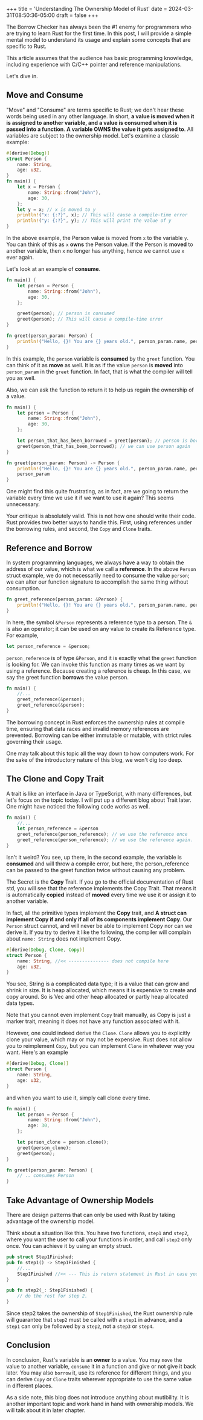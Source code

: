 +++
title = 'Understanding The Ownership Model of Rust'
date = 2024-03-31T08:50:36-05:00
draft = false
+++

The Borrow Checker has always been the #1 enemy for programmers who are trying to learn Rust for the first time. In this post, I will provide a simple mental model to understand its usage and explain some concepts that are specific to Rust.

This article assumes that the audience has basic programming knowledge, including experience with C/C++ pointer and reference manipulations.

Let's dive in.

## Move and Consume

"Move" and "Consume" are terms specific to Rust; we don't hear these words being used in any other language. In short, **a value is moved when it is assigned to another variable, and a value is consumed when it is passed into a function**. **A variable OWNS the value it gets assigned to**. All variables are subject to the ownership model. Let's examine a classic example:

```rust
#[derive(Debug)]
struct Person {
    name: String,
    age: u32,
}
fn main() {
    let x = Person {
        name: String::from("John"),
        age: 30,
    };
    let y = x; // x is moved to y
    println!("x: {:?}", x); // This will cause a compile-time error
    println!("y: {:?}", y); // This will print the value of y
}
```

In the above example, the Person value is moved from `x` to the variable `y`. You can think of this as `x` **owns** the Person value. If the Person is **moved** to another variable, then `x` no longer has anything, hence we cannot use `x` ever again.

Let's look at an example of **consume**.

```rust
fn main() {
    let person = Person {
        name: String::from("John"),
        age: 30,
    };

    greet(person); // person is consumed
    greet(person); // This will cause a compile-time error
}

fn greet(person_param: Person) {
    println!("Hello, {}! You are {} years old.", person_param.name, person_param.age);
}
```

In this example, the `person` variable is **consumed** by the `greet` function. You can think of it as **move** as well. It is as if the value `person` is **moved** into `person_param` in the `greet` function. In fact, that is what the compiler will tell you as well.

Also, we can ask the function to return it to help us regain the ownership of a value.

```rust
fn main() {
    let person = Person {
        name: String::from("John"),
        age: 30,
    };

    let person_that_has_been_borrowed = greet(person); // person is borrowed and returned
    greet(person_that_has_been_borrowed); // we can use person again
}

fn greet(person_param: Person) -> Person {
    println!("Hello, {}! You are {} years old.", person_param.name, person_param.age);
    person_param
}
```

One might find this quite frustrating, as in fact, are we going to return the variable every time we use it if we want to use it again? This seems unnecessary.

Your critique is absolutely valid. This is not how one should write their code. Rust provides two better ways to handle this. First, using references under the borrowing rules, and second, the `Copy` and `Clone` traits.

## Reference and Borrow
In system programming languages, we always have a way to obtain the address of our value, which is what we call a **reference**. In the above `Person` struct example, we do not necessarily need to consume the value `person`; we can alter our function signature to accomplish the same thing without consumption.

```rust
fn greet_reference(person_param: &Person) {
    println!("Hello, {}! You are {} years old.", person_param.name, person_param.age);
}
```
In here, the symbol `&Person` represents a reference type to a person. The `&` is also an operator; it can be used on any value to create its Reference type. For example,
```rust
let person_reference = &person;
```
`person_reference` is of type `&Person`, and it is exactly what the `greet` function is looking for.
We can invoke this function as many times as we want by using a reference. Because creating a reference is cheap. In this case, we say the greet function **borrows** the value person.

```rust
fn main() {
    //...
    greet_reference(&person); 
    greet_reference(&person); 
}
```
The borrowing concept in Rust enforces the ownership rules at compile time, ensuring that data races and invalid memory references are prevented. Borrowing can be either immutable or mutable, with strict rules governing their usage.

One may talk about this topic all the way down to how computers work. For the sake of the introductory nature of this blog, we won't dig too deep.

## The Clone and Copy Trait
A trait is like an interface in Java or TypeScript, with many differences, but let's focus on the topic today. I will put up a different blog about Trait later.
One might have noticed the following code works as well.
``` rust
fn main() {
    //...
    let person_reference = &person  
    greet_reference(person_reference); // we use the reference once
    greet_reference(person_reference); // we use the reference again.
}
```

Isn't it weird? You see, up there, in the second example, the variable is **consumed** and will throw a compile error, but here, the person_reference can be passed to the greet function twice without causing any problem.

The Secret is the **Copy** Trait. If you go to the official documentation of Rust std, you will see that the reference implements the Copy Trait. That means it is automatically **copied** instead of **moved** every time we use it or assign it to another variable.

In fact, all the primitive types implement the **Copy** trait, and **A struct can implement Copy if and only if all of its components implement Copy**. Our `Person` struct cannot, and will never be able to implement Copy nor can we derive it. If you try to derive it like the following, the compiler will complain about `name: String` does not implement Copy.

```rust
#[derive(Debug, Clone, Copy)]
struct Person {
    name: String, //<< --------------- does not compile here
    age: u32,
}
```

You see, String is a complicated data type; it is a value that can grow and shrink in size. It is heap allocated, which means it is expensive to create and copy around. So is Vec and other heap allocated or partly heap allocated data types.

Note that you cannot even implement `Copy` trait manually, as Copy is just a marker trait, meaning it does not have any function associated with it.

However, one could indeed derive the `Clone`. `Clone` allows you to explicitly clone your value, which may or may not be expensive. Rust does not allow you to reimplement `Copy`, but you can implement `Clone` in whatever way you want. Here's an example
```rust
#[derive(Debug, Clone)]
struct Person {
    name: String, 
    age: u32,
}
```

and when you want to use it, simply call clone every time.

```rust
fn main() {
    let person = Person {
        name: String::from("John"),
        age: 30,
    };

    let person_clone = person.clone();
    greet(person_clone);
    greet(person);
}

fn greet(person_param: Person) {
    // .. consumes Person
}
```

## Take Advantage of Ownership Models
There are design patterns that can only be used with Rust by taking advantage of the ownership model.

Think about a situation like this. You have two functions, `step1` and `step2`, where you want the user to call your functions in order, and call `step2` only once. You can achieve it by using an empty struct.
```rust
pub struct Step1Finished;
pub fn step1() -> Step1Finished {
    //...
    Step1Finished //<< --- This is return statement in Rust in case you don't know
}

pub fn step2(_: Step1Finished) {
    // do the rest for step 2.
}
```
Since step2 takes the ownership of `Step1Finished`, the Rust ownership rule will guarantee that `step2` must be called with a `step1` in advance, and a `step1` can only be followed by a `step2`, not a `step3` or `step4`.

## Conclusion
In conclusion, Rust's variable is an **owner** to a value. You may `move` the value to another variable, `consume` it in a function and give or not give it back later. You may also `borrow` it, use its reference for different things, and you can derive `Copy` or `Clone` traits wherever appropriate to use the same value in different places.

As a side note, this blog does not introduce anything about mutibility. It is another important topic and work hand in hand with ownership models. We will talk about it in later chapter.